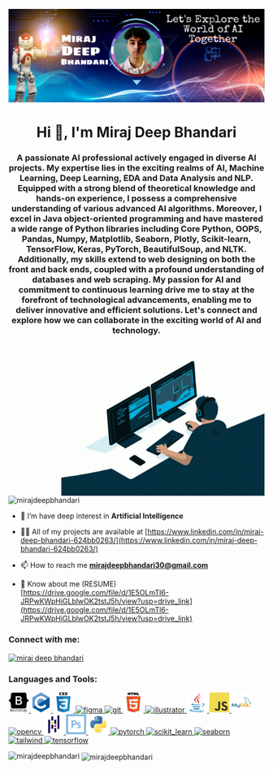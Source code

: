 ![logo](https://github.com/mirajdeepbhandari/mirajdeepbhandari/blob/main/banner.png)
<h1 align="center">Hi 👋, I'm Miraj Deep Bhandari</h1>
<h3 align="center">A passionate AI professional actively engaged in diverse AI projects. My expertise lies in the exciting realms of AI, Machine Learning, Deep Learning, EDA and Data Analysis and NLP. Equipped with a strong blend of theoretical knowledge and hands-on experience, I possess a comprehensive understanding of various advanced AI algorithms. Moreover, I excel in Java object-oriented programming and have mastered a wide range of Python libraries including Core Python, OOPS, Pandas, Numpy, Matplotlib, Seaborn, Plotly, Scikit-learn, TensorFlow, Keras, PyTorch, BeautifulSoup, and NLTK. Additionally, my skills extend to web designing on both the front and back ends, coupled with a profound understanding of databases and web scraping. My passion for AI and commitment to continuous learning drive me to stay at the forefront of technological advancements, enabling me to deliver innovative and efficient solutions. Let's connect and explore how we can collaborate in the exciting world of AI and technology.</h3>

<img align="right" alt="coding" width="400" src="https://github.com/mirajdeepbhandari/mirajdeepbhandari/blob/main/code.gif">


<p align="left"> <img src="https://komarev.com/ghpvc/?username=mirajdeepbhandari&label=Profile%20views&color=0e75b6&style=flat" alt="mirajdeepbhandari" /> </p>

- 🌱 I’m have deep interest in **Artificial Intelligence**

- 👨‍💻 All of my projects are available at [https://www.linkedin.com/in/miraj-deep-bhandari-624bb0263/](https://www.linkedin.com/in/miraj-deep-bhandari-624bb0263/)

- 📫 How to reach me **mirajdeepbhandari30@gmail.com**

- 📄 Know about me (RESUME) [https://drive.google.com/file/d/1E5OLmTl6-JRPwKWpHiGLblwOK2tstJ5h/view?usp=drive_link](https://drive.google.com/file/d/1E5OLmTl6-JRPwKWpHiGLblwOK2tstJ5h/view?usp=drive_link)

<h3 align="left">Connect with me:</h3>
<p align="left">
<a href="https://linkedin.com/in/miraj deep bhandari" target="blank"><img align="center" src="https://raw.githubusercontent.com/rahuldkjain/github-profile-readme-generator/master/src/images/icons/Social/linked-in-alt.svg" alt="miraj deep bhandari" height="30" width="40" /></a>
</p>

<h3 align="left">Languages and Tools:</h3>
<p align="left"> <a href="https://getbootstrap.com" target="_blank" rel="noreferrer"> <img src="https://raw.githubusercontent.com/devicons/devicon/master/icons/bootstrap/bootstrap-plain-wordmark.svg" alt="bootstrap" width="40" height="40"/> </a> <a href="https://www.cprogramming.com/" target="_blank" rel="noreferrer"> <img src="https://raw.githubusercontent.com/devicons/devicon/master/icons/c/c-original.svg" alt="c" width="40" height="40"/> </a> <a href="https://www.w3schools.com/css/" target="_blank" rel="noreferrer"> <img src="https://raw.githubusercontent.com/devicons/devicon/master/icons/css3/css3-original-wordmark.svg" alt="css3" width="40" height="40"/> </a> <a href="https://www.figma.com/" target="_blank" rel="noreferrer"> <img src="https://www.vectorlogo.zone/logos/figma/figma-icon.svg" alt="figma" width="40" height="40"/> </a> <a href="https://git-scm.com/" target="_blank" rel="noreferrer"> <img src="https://www.vectorlogo.zone/logos/git-scm/git-scm-icon.svg" alt="git" width="40" height="40"/> </a> <a href="https://www.w3.org/html/" target="_blank" rel="noreferrer"> <img src="https://raw.githubusercontent.com/devicons/devicon/master/icons/html5/html5-original-wordmark.svg" alt="html5" width="40" height="40"/> </a> <a href="https://www.adobe.com/in/products/illustrator.html" target="_blank" rel="noreferrer"> <img src="https://www.vectorlogo.zone/logos/adobe_illustrator/adobe_illustrator-icon.svg" alt="illustrator" width="40" height="40"/> </a> <a href="https://www.java.com" target="_blank" rel="noreferrer"> <img src="https://raw.githubusercontent.com/devicons/devicon/master/icons/java/java-original.svg" alt="java" width="40" height="40"/> </a> <a href="https://developer.mozilla.org/en-US/docs/Web/JavaScript" target="_blank" rel="noreferrer"> <img src="https://raw.githubusercontent.com/devicons/devicon/master/icons/javascript/javascript-original.svg" alt="javascript" width="40" height="40"/> </a> <a href="https://www.mysql.com/" target="_blank" rel="noreferrer"> <img src="https://raw.githubusercontent.com/devicons/devicon/master/icons/mysql/mysql-original-wordmark.svg" alt="mysql" width="40" height="40"/> </a> <a href="https://opencv.org/" target="_blank" rel="noreferrer"> <img src="https://www.vectorlogo.zone/logos/opencv/opencv-icon.svg" alt="opencv" width="40" height="40"/> </a> <a href="https://pandas.pydata.org/" target="_blank" rel="noreferrer"> <img src="https://raw.githubusercontent.com/devicons/devicon/2ae2a900d2f041da66e950e4d48052658d850630/icons/pandas/pandas-original.svg" alt="pandas" width="40" height="40"/> </a> <a href="https://www.photoshop.com/en" target="_blank" rel="noreferrer"> <img src="https://raw.githubusercontent.com/devicons/devicon/master/icons/photoshop/photoshop-line.svg" alt="photoshop" width="40" height="40"/> </a> <a href="https://www.python.org" target="_blank" rel="noreferrer"> <img src="https://raw.githubusercontent.com/devicons/devicon/master/icons/python/python-original.svg" alt="python" width="40" height="40"/> </a> <a href="https://pytorch.org/" target="_blank" rel="noreferrer"> <img src="https://www.vectorlogo.zone/logos/pytorch/pytorch-icon.svg" alt="pytorch" width="40" height="40"/> </a> <a href="https://scikit-learn.org/" target="_blank" rel="noreferrer"> <img src="https://upload.wikimedia.org/wikipedia/commons/0/05/Scikit_learn_logo_small.svg" alt="scikit_learn" width="40" height="40"/> </a> <a href="https://seaborn.pydata.org/" target="_blank" rel="noreferrer"> <img src="https://seaborn.pydata.org/_images/logo-mark-lightbg.svg" alt="seaborn" width="40" height="40"/> </a> <a href="https://tailwindcss.com/" target="_blank" rel="noreferrer"> <img src="https://www.vectorlogo.zone/logos/tailwindcss/tailwindcss-icon.svg" alt="tailwind" width="40" height="40"/> </a> <a href="https://www.tensorflow.org" target="_blank" rel="noreferrer"> <img src="https://www.vectorlogo.zone/logos/tensorflow/tensorflow-icon.svg" alt="tensorflow" width="40" height="40"/> </a> </p>

<p><img align="left" src="https://github-readme-stats.vercel.app/api/top-langs?username=mirajdeepbhandari&show_icons=true&locale=en&layout=compact" alt="mirajdeepbhandari" /></p>

<p>&nbsp;<img align="center" src="https://github-readme-stats.vercel.app/api?username=mirajdeepbhandari&show_icons=true&locale=en" alt="mirajdeepbhandari" /></p>

